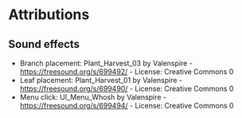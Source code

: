 # Attributions

## Sound effects

- Branch placement: Plant_Harvest_03 by Valenspire - https://freesound.org/s/699492/ - License: Creative Commons 0
- Leaf placement: Plant_Harvest_01 by Valenspire - https://freesound.org/s/699490/ - License: Creative Commons 0
- Menu click: UI_Menu_Whosh by Valenspire - https://freesound.org/s/699494/ - License: Creative Commons 0